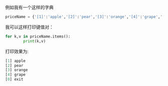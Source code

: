 例如我有一个这样的字典
```python
priceName = {'[1]':'apple','[2]':'pear','[3]':'orange','[4]':'grape','[0]':'exit'}
```
我可以这样打印键值对：
```python
for k,v in priceName.items():
        print(k,v)
```
打印效果为:
```python
[1] apple
[2] pear
[3] orange
[4] grape
[0] exit
```
